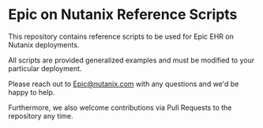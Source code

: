 # Epic on Nutanix Reference Scripts

This repository contains reference scripts to be used for Epic EHR on Nutanix deployments.

All scripts are provided generalized examples and must be modified to your particular deployment.

Please reach out to Epic@nutanix.com with any questions and we'd be happy to help.

Furthermore, we also welcome contributions via Pull Requests to the repository any time.